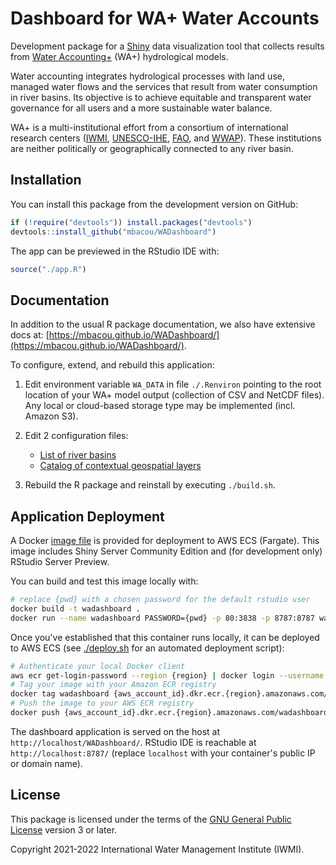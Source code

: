 # Dashboard for WA+ Water Accounts

Development package for a [Shiny](https://shiny.rstudio.com/) data visualization tool
that collects results from [Water Accounting+](https://www.wateraccounting.org/) (WA+)
hydrological models.

Water accounting integrates hydrological processes with land use, managed water flows
and the services that result from water consumption in river basins. Its objective is
to achieve equitable and transparent water governance for all users and a
more sustainable water balance.

WA+ is a multi-institutional effort from a consortium of international research
centers ([IWMI](https://www.iwmi.cgiar.org/), [UNESCO-IHE](https://www.un-ihe.org/),
[FAO](https://www.fao.org/land-water/water/en/), and
[WWAP](https://en.unesco.org/wwap)). These institutions are neither politically or
geographically connected to any river basin.

## Installation

You can install this package from the development version on GitHub:

```r
if (!require("devtools")) install.packages("devtools")
devtools::install_github("mbacou/WADashboard")
```

The app can be previewed in the RStudio IDE with:

```r
source("./app.R")
```

## Documentation

In addition to the usual R package documentation, we also have extensive docs at:
[https://mbacou.github.io/WADashboard/](https://mbacou.github.io/WADashboard/).

To configure, extend, and rebuild this application:

1. Edit environment variable `WA_DATA` in file `./.Renviron` pointing to the root location of your WA+ model output (collection of CSV and NetCDF files). Any local or cloud-based storage type may be implemented (incl. Amazon S3).

2. Edit 2 configuration files:  
    - [List of river basins](https://github.com/mbacou/WADashboard/blob/main/data-raw/json/ISO3.json)
    - [Catalog of contextual geospatial layers](https://github.com/mbacou/WADashboard/blob/main/data-raw/json/LAYERS.json)
    
3. Rebuild the R package and reinstall by executing `./build.sh`.


## Application Deployment

A Docker [image file](https://github.com/mbacou/WADashboard/Dockerfile) is provided for deployment to AWS ECS (Fargate). This image includes Shiny Server Community Edition and (for development only) RStudio Server Preview.

You can build and test this image locally with:

```sh
# replace {pwd} with a chosen password for the default rstudio user
docker build -t wadashboard .
docker run --name wadashboard PASSWORD={pwd} -p 80:3838 -p 8787:8787 wadashboard
```

Once you've established that this container runs locally, it can be deployed to AWS ECS (see [./deploy.sh](https://github.com/mbacou/WADashboard/deploy.sh) for an automated deployment script):

```sh
# Authenticate your local Docker client
aws ecr get-login-password --region {region} | docker login --username AWS --password-stdin {aws_account_id}.dkr.ecr.{region}.amazonaws.com
# Tag your image with your Amazon ECR registry
docker tag wadashboard {aws_account_id}.dkr.ecr.{region}.amazonaws.com/wadashboard
# Push the image to your AWS ECR registry
docker push {aws_account_id}.dkr.ecr.{region}.amazonaws.com/wadashboard
```

The dashboard application is served on the host at `http://localhost/WADashboard/`. RStudio IDE is reachable at `http://localhost:8787/` (replace `localhost` with your container's public IP or domain name).


## License

This package is licensed under the terms of the [GNU General Public
License](https://www.gnu.org/licenses/gpl-3.0.html) version 3 or later.

Copyright 2021-2022 International Water Management Institute (IWMI).
